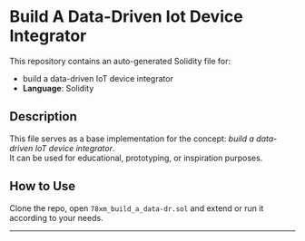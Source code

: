 # Build A Data-Driven Iot Device Integrator

This repository contains an auto-generated Solidity file for:

- build a data-driven IoT device integrator
- **Language**: Solidity

## Description

This file serves as a base implementation for the concept: *build a data-driven IoT device integrator*.  
It can be used for educational, prototyping, or inspiration purposes.

## How to Use

Clone the repo, open `78xm_build_a_data-dr.sol` and extend or run it according to your needs.

---


